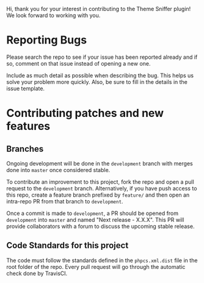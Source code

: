 Hi, thank you for your interest in contributing to the Theme Sniffer plugin! We look forward to working with you.

# Reporting Bugs

Please search the repo to see if your issue has been reported already and if so, comment on that issue instead of opening a new one.

Include as much detail as possible when describing the bug. This helps us solve your problem more quickly. Also, be sure to fill in the details in the issue template.

# Contributing patches and new features

## Branches

Ongoing development will be done in the `development` branch with merges done into `master` once considered stable.

To contribute an improvement to this project, fork the repo and open a pull request to the `development` branch. Alternatively, if you have push access to this repo, create a feature branch prefixed by `feature/` and then open an intra-repo PR from that branch to `development`.

Once a commit is made to `development`, a PR should be opened from `development` into `master` and named "Next release - X.X.X". This PR will provide collaborators with a forum to discuss the upcoming stable release.

## Code Standards for this project

The code must follow the standards defined in the `phpcs.xml.dist` file in the root folder of the repo. Every pull request will go through the automatic check done by TravisCI.
